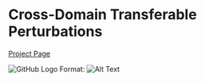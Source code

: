 # Cross-Domain Transferable Perturbations 
[Project Page](https://muzammal-naseer.github.io/Cross-domain-perturbations/)

![GitHub Logo](/images/cross_distribution.png)
Format: ![Alt Text](url)
